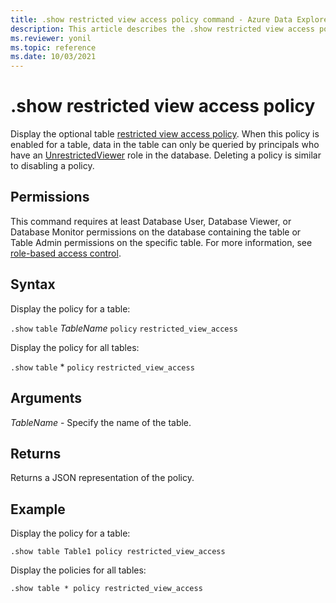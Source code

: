 ```yaml
---
title: .show restricted view access policy command - Azure Data Explorer
description: This article describes the .show restricted view access policy command in Azure Data Explorer.
ms.reviewer: yonil
ms.topic: reference
ms.date: 10/03/2021
---
```

# .show restricted view access policy

Display the optional table [restricted view access policy](restrictedviewaccesspolicy.md). When this policy is enabled for a table, data in the table can only be queried by principals who have an [UnrestrictedViewer](./access-control/role-based-access-control.md) role in the database. Deleting a policy is similar to disabling a policy. 

## Permissions

This command requires at least Database User, Database Viewer, or Database Monitor permissions on the database containing the table or Table Admin permissions on the specific table. For more information, see [role-based access control](access-control/role-based-access-control.md).

## Syntax

Display the policy for a table:

`.show` `table` *TableName* `policy` `restricted_view_access`

Display the policy for all tables:

`.show` `table` * `policy` `restricted_view_access`

## Arguments

*TableName* - Specify the name of the table. 

## Returns

Returns a JSON representation of the policy.

## Example

Display the policy for a table:

```kusto
.show table Table1 policy restricted_view_access
```

Display the policies for all tables:

```kusto
.show table * policy restricted_view_access
```
